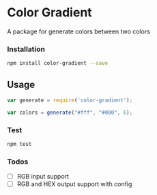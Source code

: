  # Color Gradient
   A package for generate colors between two colors

  ### Installation

  ```sh
  npm install color-gradient --save
  ```

  ## Usage

  ```js
  var generate = require('color-gradient');

  var colors = generate("#fff", "#000", 6);
  ```

  ### Test


  ```sh
  npm test
  ```


  ### Todos

  - [ ] RGB input support
  - [ ] RGB and HEX output support with config
